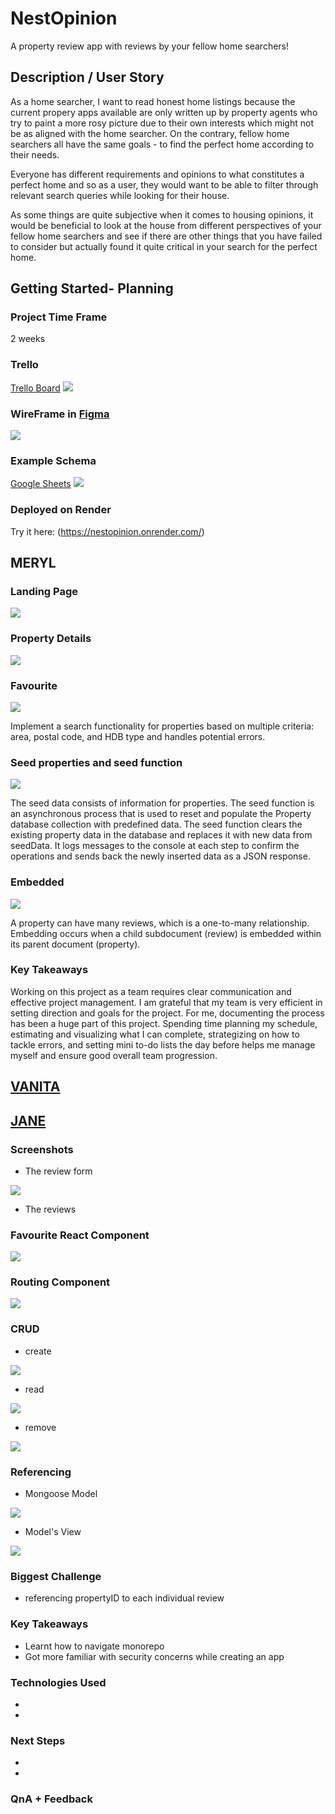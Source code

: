 # NestOpinion

A property review app with reviews by your fellow home searchers!

## Description / User Story

As a home searcher, I want to read honest home listings because the current propery apps available are only written up by property agents who try to paint a more rosy picture due to their own interests which might not be as aligned with the home searcher. On the contrary, fellow home searchers all have the same goals - to find the perfect home according to their needs.

Everyone has different requirements and opinions to what constitutes a perfect home and so as a user, they would want to be able to filter through relevant search queries while looking for their house.

As some things are quite subjective when it comes to housing opinions, it would be beneficial to look at the house from different perspectives of your fellow home searchers and see if there are other things that you have failed to consider but actually found it quite critical in your search for the perfect home.

## Getting Started- Planning

### Project Time Frame
2 weeks

### Trello

[Trello Board](https://trello.com/b/nMGA0Eyq/ga-sei-project-3)
<img src="screenshots/trello.png">

### WireFrame in [Figma](https://www.figma.com/board/tnVfWKHcX4gzCulPPkbyaR/Project-3?node-id=0%3A1&t=IE89gLKHWpSDTkl7-1) 
<img src="screenshots/wireframe.png">

### Example Schema

[Google Sheets](https://docs.google.com/spreadsheets/d/1En5AYS5Jb8o0fZvBJPKw_9DJl8ueUhnMdwmN__04wTc/edit?usp=sharing)
<img src="screenshots/exampleSchema.png">

### Deployed on Render

Try it here: (https://nestopinion.onrender.com/)

## MERYL

### Landing Page

<img src="screenshots/LandingPg.png">

### Property Details

<img src="screenshots/Propdetails.png">

### Favourite

<img src="screenshots/Query.png">

Implement a search functionality for properties based on multiple criteria: area, postal code, and HDB type and handles potential errors.

### Seed properties and seed function

<img src="screenshots/seedproperties.png">

The seed data consists of information for properties. The seed function is an asynchronous process that is used to reset and populate the Property database collection with predefined data. The seed function clears the existing property data in the database and replaces it with new data from seedData. It logs messages to the console at each step to confirm the operations and sends back the newly inserted data as a JSON response.

### Embedded

<img src="screenshots/embedreview.png">

A property can have many reviews, which is a one-to-many relationship. Embedding occurs when a child subdocument (review) is embedded within its parent document (property).

### Key Takeaways

Working on this project as a team requires clear communication and effective project management. I am grateful that my team is very efficient in setting direction and goals for the project. For me, documenting the process has been a huge part of this project. Spending time planning my schedule, estimating and visualizing what I can complete, strategizing on how to tackle errors, and setting mini to-do lists the day before helps me manage myself and ensure good overall team progression.


## [VANITA](https://github.com/vanitaar)


## [JANE](https://github.com/Janethq)

### Screenshots

- The review form
<img src="screenshots/reviewForm.png">

- The reviews

### Favourite React Component

<img src="screenshots/reviewDetailsComponent.png">

### Routing Component
<img src="screenshots/routing.png">

### CRUD
- create
<img src="screenshots/create.png">

- read
<img src="screenshots/read.png">

- remove
<img src="screenshots/delete.png">

### Referencing
- Mongoose Model
<img src="screenshots/referencingmodel.png">

- Model's View
<img src="screenshots/referencingreviewform.png">

### Biggest Challenge
- referencing propertyID to each individual review

### Key Takeaways
- Learnt how to navigate monorepo
- Got more familiar with security concerns while creating an app

### Technologies Used
-
-

### Next Steps
-
-

### QnA + Feedback